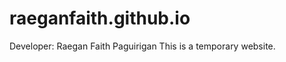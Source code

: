 # raeganfaith.github.io
Developer: Raegan Faith Paguirigan
This is a temporary website.

<meta name="google-site-verification" content="NWWvKMK8UVrX9XQzweNGBiNiuhIfa0A5iOYRzMpjd48" />
